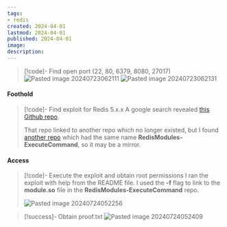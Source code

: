 ```yaml
---
tags:
- redis
created: 2024-04-01
lastmod: 2024-04-01
published: 2024-04-01
image:
description: 
---
```


>[!code]- Find open port (22, 80, 6379, 8080, 27017)
>![Pasted image 20240723062111](Pasted%20image%2020240723062111.png)
>![Pasted image 20240723062131](Pasted%20image%2020240723062131.png)
#### Foothold

>[!code]- Find exploit for Redis 5.x.x
>A google search revealed [this Github repo](https://github.com/Ridter/redis-rce).
>
>That repo linked to another repo which no longer existed, but I found [another repo](https://github.com/n0b0dyCN/RedisModules-ExecuteCommand) which had the same name **RedisModules-ExecuteCommand**, so it may be a mirror.
>
#### Access

>[!code]- Execute the exploit and obtain root permissions
>I ran the exploit with help from the README file. I used the **-f** flag to link to the **module.so** file in the **RedisModules-ExecuteCommand** repo.
>
>![Pasted image 20240724052256](Pasted%20image%2020240724052256.png)

>[!success]- Obtain proof.txt
>![Pasted image 20240724052409](Pasted%20image%2020240724052409.png)